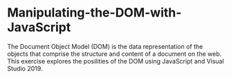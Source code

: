 # Manipulating-the-DOM-with-JavaScript

The Document Object Model (DOM) is the data representation of the objects that comprise the structure and content of a document on the web.
This exercise explores the posilities of the DOM using JavaScript and Visual Studio 2019.
